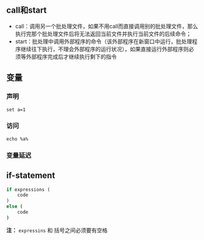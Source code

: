 ## call和start
- call：调用另一个批处理文件，如果不用call而直接调用别的批处理文件，那么执行完那个批处理文件后将无法返回当前文件并执行当前文件的后续命令；
- start：批处理中调用外部程序的命令（该外部程序在新窗口中运行，批处理程序继续往下执行，不理会外部程序的运行状况），如果直接运行外部程序则必须等外部程序完成后才继续执行剩下的指令

## 变量
### 声明
``` batch
set a=1
```
### 访问
``` batch
echo %a%
```
### 变量延迟

## if-statement
``` bat
if expressions (
	code
)
else (
	code
)
```
**注：** `expressins` 和 括号之间必须要有空格
